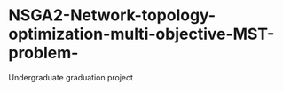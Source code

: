 # NSGA2-Network-topology-optimization-multi-objective-MST-problem-
Undergraduate graduation project

